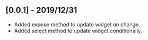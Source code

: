 ## [0.0.1] - 2019/12/31

* Added expose method to update widget on change.
* Added select method to update widget conditionally.
